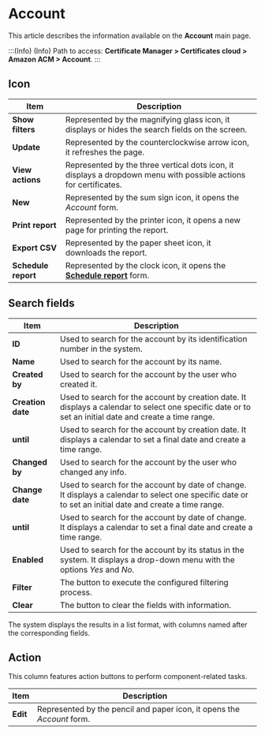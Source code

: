 # Account

This article describes the information available on the **Account** main page.

:::(Info) (Info)
Path to access: **Certificate Manager > Certificates cloud > Amazon ACM > Account**.
:::

## Icon
Item|Description
|-|-|
**Show filters**|Represented by the magnifying glass icon, it displays or hides the search fields on the screen.
**Update**|Represented by the counterclockwise arrow icon, it refreshes the page.
**View actions**|Represented by the three vertical dots icon, it displays a dropdown menu with possible actions for certificates.
**New**|Represented by the sum sign icon, it opens the *Account* form.
**Print report**|Represented by the printer icon, it opens a new page for printing the report.
**Export CSV**|Represented by the paper sheet icon, it downloads the report.
**Schedule report**|Represented by the clock icon, it opens the [**Schedule report**](/v4/docs/general-information-how-to-issue-download-and-schedule-device-reports) form.

## Search fields
Item|Description
|-|-|
**ID**|Used to search for the account by its identification number in the system.
**Name**|Used to search for the account by its name.
**Created by**|Used to search for the account by the user who created it.
**Creation date**|Used to search for the account by creation date. It displays a calendar to select one specific date or to set an initial date and create a time range.
**until**|Used to search for the account by creation date. It displays a calendar to set a final date and create a time range.
**Changed by**|Used to search for the account by the user who changed any info.
**Change date**|Used to search for the account by date of change. It displays a calendar to select one specific date or to set an initial date and create a time range.
**until**|Used to search for the account by date of change. It displays a calendar to set a final date and create a time range.
**Enabled**|Used to search for the account by its status in the system. It displays a drop-down menu with the options *Yes* and *No*.
**Filter**|The button to execute the configured filtering process.
**Clear**|The button to clear the fields with information.

The system displays the results in a list format, with columns named after the corresponding fields.

## Action
This column features action buttons to perform component-related tasks.

Item|Description
|-|-|
**Edit**|Represented by the pencil and paper icon, it opens the *Account* form. 


